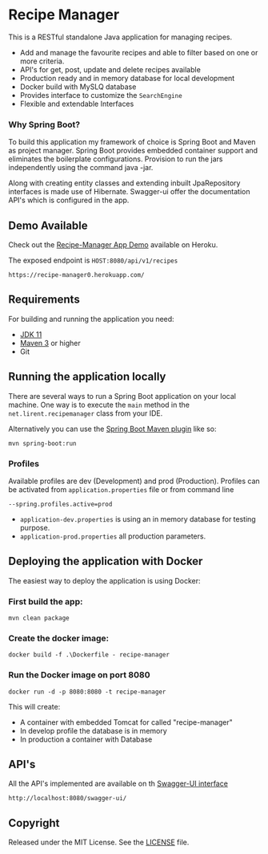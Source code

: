 # Recipe Manager

This is a RESTful standalone Java application for managing recipes.

* Add and manage the favourite recipes and able to filter based on one or more criteria.
* API's for get, post, update and delete recipes available
* Production ready and in memory database for local development
* Docker build with MySLQ database
* Provides interface to customize the `SearchEngine`
* Flexible and extendable Interfaces

### Why Spring Boot?
To build this application my framework of choice is Spring Boot and Maven as project manager.
Spring Boot provides embedded container support and eliminates the boilerplate configurations. Provision to run the jars independently using the command java -jar.

Along with creating entity classes and extending inbuilt JpaRepository interfaces is made use of Hibernate.
Swagger-ui offer the documentation API's which is configured in the app. 

## Demo Available
Check out the [Recipe-Manager App Demo](https://recipe-manager0.herokuapp.com/) available on Heroku.

The exposed endpoint is `HOST:8080/api/v1/recipes`
```shell
https://recipe-manager0.herokuapp.com/
```

## Requirements

For building and running the application you need:

- [JDK 11](https://www.oracle.com/java/technologies/downloads/#java11)
- [Maven 3](https://maven.apache.org) or higher
- Git

## Running the application locally

There are several ways to run a Spring Boot application on your local machine. One way is to execute the `main` method in the `net.lirent.recipemanager` class from your IDE.

Alternatively you can use the [Spring Boot Maven plugin](https://docs.spring.io/spring-boot/docs/current/reference/html/build-tool-plugins-maven-plugin.html) like so:

```shell
mvn spring-boot:run
```

### Profiles
Available profiles are dev (Development) and prod (Production). Profiles can be activated from `application.properties` file or from command line
```shell
--spring.profiles.active=prod
```

- `application-dev.properties` is using an in memory database for testing purpose.
- `application-prod.properties` all production parameters.

## Deploying the application with Docker

The easiest way to deploy the application is using Docker:

### First build the app:
```shell
mvn clean package
```
### Create the docker image:
```shell
docker build -f .\Dockerfile - recipe-manager
```
### Run the Docker image on port 8080
```shell
docker run -d -p 8080:8080 -t recipe-manager
```

This will create:

* A container with embedded Tomcat for called "recipe-manager"
* In develop profile the database is in memory
* In production a container with Database


## API's
All the API's implemented are available on th [Swagger-UI interface]( http://localhost:8080/swagger-ui/)
```shell
http://localhost:8080/swagger-ui/
```

## Copyright

Released under the MIT License. See the [LICENSE]( https://gitlab.com/lirent/infosys-recipe-manager/-/blob/a1230b2f9905e2e995130813dd7c07e16ecdc7f4/LICENSE) file.
